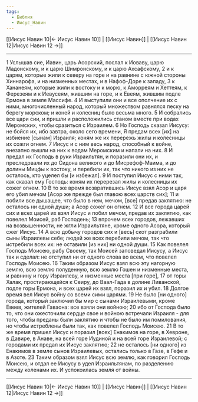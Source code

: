 ```yaml
---
tags:
  - Библия
  - Иисус_Навин
---
```

[[Иисус Навин 10|← Иисус Навин 10]] | [[Иисус Навин]] | [[Иисус Навин 12|Иисус Навин 12 →]]

---
1 Услышав сие, Иавин, царь Асорский, послал к Иоваву, царю Мадонскому, и к царю Шимронскому, и к царю Ахсафскому,
2 и к царям, которые жили к северу на горе и на равнине с южной стороны Хиннарофа, и на низменных местах, и в Нафоф-Доре к западу,
3 к Хананеям, которые жили к востоку и к морю, к Аморреям и Хеттеям, к Ферезеям и к Иевусеям, жившим на горе, и к Евеям, жившим подле Ермона в земле Массифе.
4 И выступили они и все ополчение их с ними, многочисленный народ, который множеством равнялся песку на берегу морском; и коней и колесниц было весьма много.
5 И собрались все цари сии, и пришли и расположились станом вместе при водах Меромских, чтобы сразиться с Израилем.
6 Но Господь сказал Иисусу: не бойся их, ибо завтра, около сего времени, Я предам всех [их] на избиение [сынам] Израиля; коням же их перережь жилы и колесницы их сожги огнем.
7 Иисус и с ним весь народ, способный к войне, внезапно вышли на них к водам Меромским и напали на них.
8 И предал их Господь в руки Израильтян, и поразили они их, и преследовали их до Сидона великого и до Мисрефоф-Маима, и до долины Мицфы к востоку, и перебили их, так что никого из них не осталось, кто уцелел бы [и избежал].
9 И поступил Иисус с ними так, как сказал ему Господь: коням их перерезал жилы и колесницы их сожег огнем.
10 В то же время возвратившись Иисус взял Асор и царя его убил мечом [Асор же прежде был главою всех царств сих];
11 и побили все дышащее, что было в нем, мечом, [все] предав заклятию: не осталось ни одной души; а Асор сожег он огнем.
12 И все города царей сих и всех царей их взял Иисус и побил мечом, предав их заклятию, как повелел Моисей, раб Господень;
13 впрочем всех городов, лежавших на возвышенности, не жгли Израильтяне, кроме одного Асора, который сжег Иисус.
14 А всю добычу городов сих и [весь] скот разграбили сыны Израилевы себе; людей же всех перебили мечом, так что истребили всех их: не оставили [из них] ни одной души.
15 Как повелел Господь Моисею, рабу Своему, так Моисей заповедал Иисусу, а Иисус так и сделал: не отступил ни от одного слова во всем, что повелел Господь Моисею.
16 Таким образом Иисус взял всю эту нагорную землю, всю землю полуденную, всю землю Гошен и низменные места, и равнину и гору Израилеву, и низменные места [при горе],
17 от горы Халак, простирающейся к Сеиру, до Ваал-Гада в долине Ливанской, подле горы Ермона, и всех царей их взял, поразил их и убил.
18 Долгое время вел Иисус войну со всеми сими царями.
19 Не было [ни одного] города, который заключил бы мир с сынами Израилевыми, кроме Евеев, жителей Гаваона: все взяли они войною;
20 ибо от Господа было то, что они ожесточили сердце свое и войною встречали Израиля - для того, чтобы преданы были заклятию и чтобы не было им помилования, но чтобы истреблены были так, как повелел Господь Моисею.
21 В то же время пришел Иисус и поразил [всех] Енакимов на горе, в Хевроне, в Давире, в Анаве, на всей горе Иудиной и на всей горе Израилевой; с городами их предал их Иисус заклятию;
22 не осталось [ни одного] из Енакимов в земле сынов Израилевых, остались только в Газе, в Гефе и в Азоте.
23 Таким образом взял Иисус всю землю, как говорил Господь Моисею, и отдал ее Иисусу в удел Израильтянам, по разделению между коленами их. И успокоилась земля от войны.

---
[[Иисус Навин 10|← Иисус Навин 10]] | [[Иисус Навин]] | [[Иисус Навин 12|Иисус Навин 12 →]]